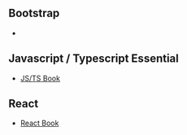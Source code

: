 ## Bootstrap
-

## Javascript / Typescript Essential
- [JS/TS Book]()
## React
- [React Book](https://github.com/winandiaris/b_other/blob/main/ReactBook.md)
